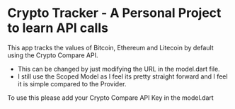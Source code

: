# Crypto Tracker - A Personal Project to learn API calls

This app tracks the values of Bitcoin, Ethereum and Litecoin by default using the Crypto Compare API.
* This can be changed by just modifying the URL in the model.dart file.
* I still use the Scoped Model as I feel its pretty straight forward and I feel it is simple compared to the Provider.

To use this please add your Crypto Compare API Key in the model.dart



